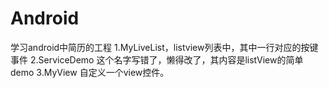 # Android
学习android中简历的工程
1.MyLiveList，listview列表中，其中一行对应的按键事件
2.ServiceDemo 这个名字写错了，懒得改了，其内容是listView的简单demo
3.MyView 自定义一个view控件。